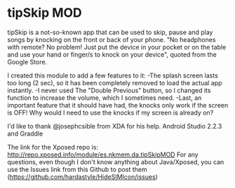 # tipSkip MOD
tipSkip is a not-so-known app that can be used to skip, pause and play songs by knocking on the front or back of your phone.
"No headphones with remote? No problem! Just put the device in your pocket or on the table and use your hand or finger/s to knock on your device", quoted from the Google Store.

I created this module to add a few features to it:
-The splash screen lasts too long (2 sec), so it has been completely removed to load the actual app instantly.
-I never used The "Double Previous" button, so I changed its function to increase the volume, which I sometimes need.
-Last, an important feature that it should have had, the knocks only work if the screen is OFF! Why would I need to use the knocks if my screen is already on?

I'd like to thank @josephcsible from XDA for his help.
Android Studio 2.2.3 and Graddle

The link for the Xposed repo is: http://repo.xposed.info/module/es.nkmem.da.tipSkipMOD
For any questions, even though I don't know anything about Java/Xposed, you can use the Issues link from this Github to post them (https://github.com/hardastyle/HideSIMIcon/issues)
